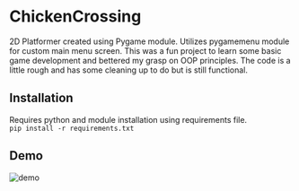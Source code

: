 # ChickenCrossing
2D Platformer created using Pygame module. Utilizes pygamemenu module for custom main menu screen.
This was a fun project to learn some basic game development and bettered my grasp on OOP principles. The
code is a little rough and has some cleaning up to do but is still functional. 
## Installation
Requires python and module installation using requirements file. \
```pip install -r requirements.txt```

## Demo
![demo](https://github.com/bryan-aguilar/ChickenCrossing/blob/master/misc/demo.gif)